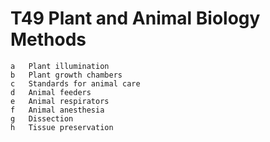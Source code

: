 # T49 Plant and Animal Biology Methods
    a	Plant illumination
    b	Plant growth chambers
    c	Standards for animal care
    d	Animal feeders
    e	Animal respirators
    f	Animal anesthesia
    g	Dissection
    h	Tissue preservation
